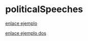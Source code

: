 # politicalSpeeches


[enlace ejemplo](https://alainforton.github.io/politicalSpeeches/speeches/politicoUno.html)

[enlace ejemplo dos](https://alainforton.github.io/politicalSpeeches/speeches/politicoDos.html)
